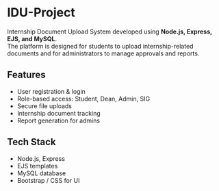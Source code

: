 # IDU-Project

Internship Document Upload System developed using **Node.js, Express, EJS, and MySQL**.  
The platform is designed for students to upload internship-related documents and for administrators to manage approvals and reports.

## Features
- User registration & login
- Role-based access: Student, Dean, Admin, SIG
- Secure file uploads
- Internship document tracking
- Report generation for admins

## Tech Stack
- Node.js, Express
- EJS templates
- MySQL database
- Bootstrap / CSS for UI

